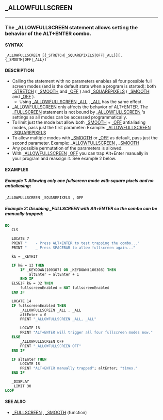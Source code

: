 ## _ALLOWFULLSCREEN
---

### The _ALLOWFULLSCREEN statement allows setting the behavior of the ALT+ENTER combo.

#### SYNTAX

`_ALLOWFULLSCREEN [{_STRETCH|_SQUAREPIXELS|OFF|_ALL}][, {_SMOOTH|OFF|_ALL}]`

#### DESCRIPTION
* Calling the statement with no parameters enables all four possible full screen modes (and is the default state when a program is started): both [_STRETCH](./_STRETCH.md) ( [_SMOOTH](./_SMOOTH.md) and [_OFF](./_OFF.md) ) and [_SQUAREPIXELS](./_SQUAREPIXELS.md) ( [_SMOOTH](./_SMOOTH.md) and [_OFF](./_OFF.md) ).
	* Using [_ALLOWFULLSCREEN](./_ALLOWFULLSCREEN.md) [_ALL](./_ALL.md) , [_ALL](./_ALL.md) has the same effect.
* [_ALLOWFULLSCREEN](./_ALLOWFULLSCREEN.md) only affects the behavior of ALT+ENTER. The [_FULLSCREEN](./_FULLSCREEN.md) statement is not bound by [_ALLOWFULLSCREEN](./_ALLOWFULLSCREEN.md) 's settings so all modes can be accessed programmatically.
* To limit just the mode but allow both [_SMOOTH](./_SMOOTH.md) + [_OFF](./_OFF.md) antialiasing modes, pass just the first parameter: Example: [_ALLOWFULLSCREEN](./_ALLOWFULLSCREEN.md) [_SQUAREPIXELS](./_SQUAREPIXELS.md)
* To allow multiple modes with [_SMOOTH](./_SMOOTH.md) or [_OFF](./_OFF.md) as default, pass just the second parameter. Example: [_ALLOWFULLSCREEN](./_ALLOWFULLSCREEN.md) , [_SMOOTH](./_SMOOTH.md)
* Any possible permutation of the parameters is allowed.
* With [_ALLOWFULLSCREEN](./_ALLOWFULLSCREEN.md) [_OFF](./_OFF.md) you can trap Alt+Enter manually in your program and reassign it. See example 2 below.


#### EXAMPLES
##### Example 1: Allowing only one fullscreen mode with square pixels and no antialiasing:
```vb
_ALLOWFULLSCREEN _SQUAREPIXELS , OFF
```
  
##### Example 2: Disabling _FULLSCREEN with Alt+ENTER so the combo can be manually trapped:
```vb
DO
   CLS

   LOCATE 7
   PRINT "    - Press ALT+ENTER to test trapping the combo..."
   PRINT "    _ Press SPACEBAR to allow fullscreen again..."

   k& = _KEYHIT

   IF k& = 13 THEN
       IF _KEYDOWN(100307) OR _KEYDOWN(100308) THEN
           altEnter = altEnter + 1
       END IF
   ELSEIF k& = 32 THEN
       fullscreenEnabled = NOT fullscreenEnabled
   END IF

   LOCATE 14
   IF fullscreenEnabled THEN
       _ALLOWFULLSCREEN _ALL , _ALL
       altEnter = 0
       PRINT "_ALLOWFULLSCREEN _ALL, _ALL"

       LOCATE 18
       PRINT "ALT+ENTER will trigger all four fullscreen modes now."
   ELSE
       _ALLOWFULLSCREEN OFF
       PRINT "_ALLOWFULLSCREEN OFF"
   END IF

   IF altEnter THEN
       LOCATE 18
       PRINT "ALT+ENTER manually trapped"; altEnter; "times."
   END IF

   _DISPLAY
   _LIMIT 30
LOOP
```
  


#### SEE ALSO
* [_FULLSCREEN](./_FULLSCREEN.md) , [_SMOOTH](./_SMOOTH.md) (function)
